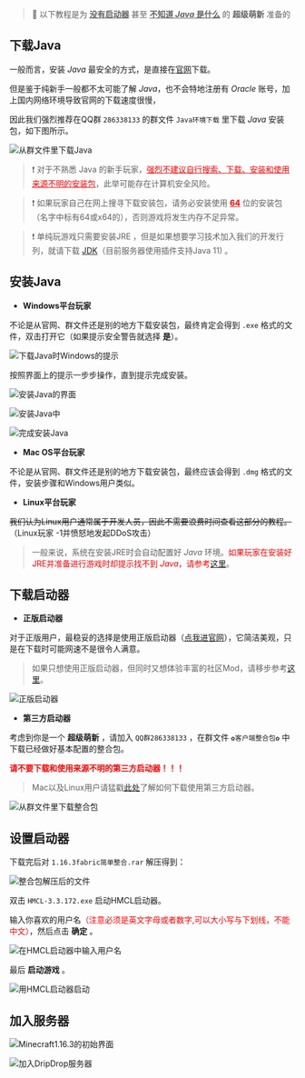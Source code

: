 > 📘 以下教程是为 **<u>没有启动器</u>** 甚至 **<u>不知道 *Java* 是什么</u>** 的 **超级萌新** 准备的

## 下载Java

一般而言，安装 *Java* 最安全的方式，是直接在<u>[官网](https://www.oracle.com/java/technologies/javase-jre8-downloads.html)</u>下载。

但是鉴于纯新手一般都不太可能了解 *Java*，也不会特地注册有 *Oracle* 账号，加上国内网络环境导致官网的下载速度很慢，

因此我们强烈推荐在QQ群 `286338133` 的群文件 `Java环境下载` 里下载 *Java* 安装包，如下图所示。

![从群文件里下载Java](pics/java0.png)

> ❗ 对于不熟悉 Java 的新手玩家，<font color=red><u>强烈不建议自行搜索、下载、安装和使用来源不明的<font color=red>安装包</font></u></font>，此举可能存在计算机安全风险。

> ❗ 如果玩家自己在网上搜寻下载安装包，请务必安装使用 **<font color=red><u>64</u></font>** 位的安装包（名字中标有64或x64的），否则游戏将发生内存不足异常。

> ❗ 单纯玩游戏只需要安装JRE ，但是如果想要学习技术加入我们的开发行列，就请下载 [JDK](https://www.oracle.com/java/technologies/javase-jdk11-downloads.html)（目前服务器使用插件支持Java 11) 。

## 安装Java

+ **Windows平台玩家**

不论是从官网、群文件还是别的地方下载安装包，最终肯定会得到 `.exe` 格式的文件，双击打开它（如果提示安全警告就选择 **是**）。

![下载Java时Windows的提示](pics/java1.png)

按照界面上的提示一步步操作，直到提示完成安装。

![安装Java的界面](pics/java2.png)

![安装Java中](pics/java3.png)

![完成安装Java](pics/java4.png)

+ **Mac OS平台玩家**

不论是从官网、群文件还是别的地方下载安装包，最终应该会得到 `.dmg` 格式的文件，安装步骤和Windows用户类似。

+ **Linux平台玩家**

~~我们认为Linux用户通常属于开发人员，因此不需要浪费时间查看这部分的教程。~~（Linux玩家 -1并愤怒地发起DDoS攻击）

> 一般来说，系统在安装JRE时会自动配置好 *Java* 环境。<font color=red>如果玩家在安装好JRE并准备进行游戏时却提示找不到 *Java*，请参考[这里](./reference/javaconfig.md)</font>。

## 下载启动器

+ **正版启动器**

对于正版用户，最稳妥的选择是使用正版启动器（[点我进官网](https://www.minecraft.net/zh-hans/download)），它简洁美观，只是在下载时可能网速不是很令人满意。

> 如果只想使用正版启动器，但同时又想体验丰富的社区Mod，请移步参考[这里](https://www.bilibili.com/read/cv6120888/)。

![正版启动器](pics/zbqdq.png)

+ **第三方启动器**

考虑到你是一个 **超级萌新** ，请加入 `QQ群286338133` ，在群文件 `✿客户端整合包✿` 中下载已经做好基本配置的整合包。

**<font color=red>请不要下载和使用来源不明的第三方启动器！！！</font>**

> Mac以及Linux用户请猛戳[此处](./reference/linuxmac.md)了解如何下载使用第三方启动器。

![从群文件里下载整合包](pics/zhenghebao.png)

## 设置启动器

下载完后对 `1.16.3fabric简单整合.rar` 解压得到：

![整合包解压后的文件](pics/hmcl.png)

双击 `HMCL-3.3.172.exe` 启动HMCL启动器。

输入你喜欢的用户名<font color=red>（注意必须是英文字母或者数字,可以大小写与下划线，不能中文）</font>，然后点击 **确定** 。

![在HMCL启动器中输入用户名](pics/hmcl1.png)

最后 **启动游戏** 。

![用HMCL启动器启动](pics/hmcl2.png)

## 加入服务器

![Minecraft1.16.3的初始界面](pics/hmcl3.png)

![加入DripDrop服务器](pics/hmcl4.png)